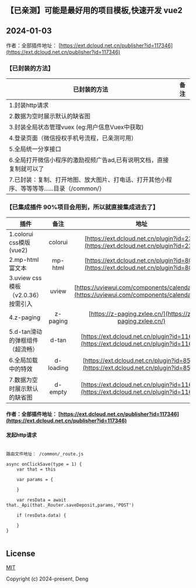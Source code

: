## 【已亲测】可能是最好用的项目模板,快速开发 vue2

## 2024-01-03

作者：全部插件地址： [https://ext.dcloud.net.cn/publisher?id=117346](https://ext.dcloud.net.cn/publisher?id=117346)



### 【已封装的方法】

| 已封装的方法       | 备注   |
| --------   |:----:  |
| 1.封装http请求    |  |   
| 2.数据为空时展示默认的缺省图|  |  
| 3.封装全局状态管理vuex (eg:用户信息Vuex中获取) |  |  
| 4.登录页面（微信授权手机号流程，已亲测可用） |  |  
| 5.全局统一分享接口 |  |  
| 6.全局打开微信小程序的激励视频广告ad,已有说明文档，直接复制就可以了 |  |  
| 7.已封装：复制、打开地图、放大图片、打电话、打开其他小程序、等等等等......目录（/common/） |  |  



### 【已集成插件 90%项目会用到，所以就直接集成进去了】



| 插件       | 备注   |地址    |
| --------   |:----:  |:----:  |
| 1.colorui css模版(vue2)    | colorui |[https://ext.dcloud.net.cn/plugin?id=239](https://ext.dcloud.net.cn/plugin?id=239)  |   
| 2.mp-html富文本     | mp-html | [https://ext.dcloud.net.cn/plugin?id=805](https://ext.dcloud.net.cn/plugin?id=805) | 
| 3.uview css模板（v2.0.36）按需引入   | uview | [https://uviewui.com/components/calendar.html](https://uviewui.com/components/calendar.html) | 
| 4.z-paging    | z-paging |    [https://z-paging.zxlee.cn/](https://z-paging.zxlee.cn/)     |
| 5.d-tan滑动的弹框组件（超流畅）    | d-tan |    [https://ext.dcloud.net.cn/plugin?id=11663](https://ext.dcloud.net.cn/plugin?id=11663)     |
| 6.全局加载中的特效    | d-loading |    [https://ext.dcloud.net.cn/plugin?id=8533](https://ext.dcloud.net.cn/plugin?id=8533)     |
| 7.数据为空时展示默认的缺省图    | d-empty |    [https://ext.dcloud.net.cn/plugin?id=11660](https://ext.dcloud.net.cn/plugin?id=11660)     |



#### 作者：全部插件地址： [https://ext.dcloud.net.cn/publisher?id=117346](https://ext.dcloud.net.cn/publisher?id=117346)


#### 发起http请求


````

路由文件地址： /common/_route.js

async onClickSave(type = 1) {
	var that = this
	
	var params = {
		
	}
	
	var resData = await that._Api(that._Router.saveDeposit,params,'POST')
	
	if (resData.data) {
		
	}
}


````


## License

[MIT](https://opensource.org/licenses/MIT)

Copyright (c) 2024-present, Deng